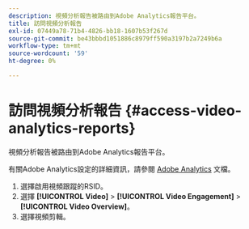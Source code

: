 ```yaml
---
description: 視頻分析報告被路由到Adobe Analytics報告平台。
title: 訪問視頻分析報告
exl-id: 07449a78-71b4-4826-bb18-1607b53f267d
source-git-commit: be43bbbd1051886c8979ff590a3197b2a7249b6a
workflow-type: tm+mt
source-wordcount: '59'
ht-degree: 0%

---
```


# 訪問視頻分析報告 {#access-video-analytics-reports}

視頻分析報告被路由到Adobe Analytics報告平台。

有關Adobe Analytics設定的詳細資訊，請參閱 [Adobe Analytics](https://microsite.omniture.com/t2/help/en_US/reference/) 文檔。
1. 選擇啟用視頻跟蹤的RSID。
1. 選擇 **[!UICONTROL Video]** > **[!UICONTROL Video Engagement]** > **[!UICONTROL Video Overview]**。
1. 選擇視頻剪輯。
